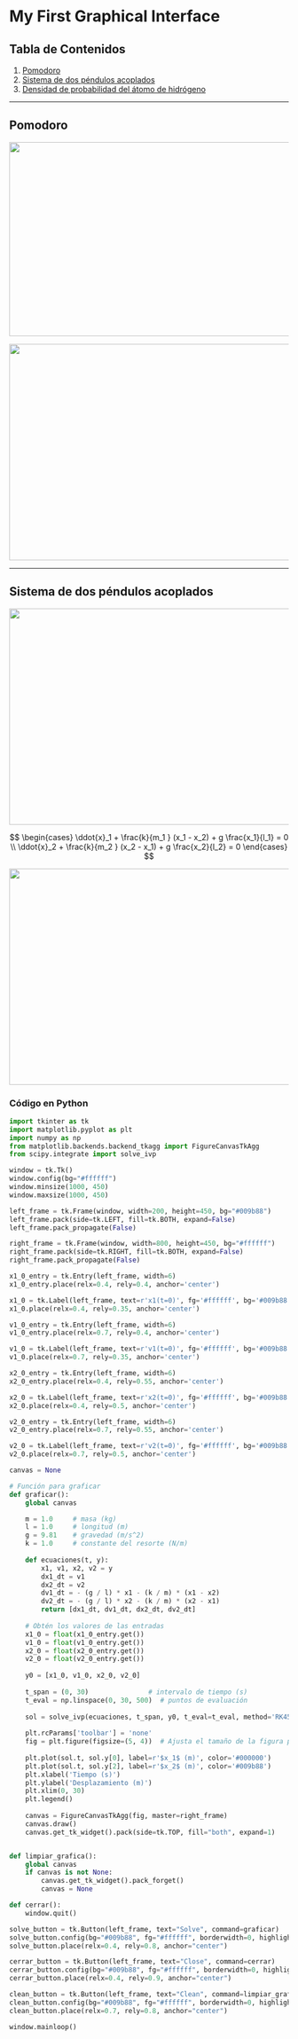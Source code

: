 # My First Graphical Interface

## Tabla de Contenidos
1. [Pomodoro](#pomodoro)
2. [Sistema de dos péndulos acoplados](#sistema-de-dos-péndulos-acoplados)
3. [Densidad de probabilidad del átomo de hidrógeno](#densidad-de-probabilidad-del-átomo-de-hidrógeno)

---

## Pomodoro

<p align="center">
  <img width="720" height="350" src="pomodoro.jpg">
</p>

<p align="center">
  <img width="720" height="390" src="break.jpg">
</p>

---

## Sistema de dos péndulos acoplados

<p align="center">
  <img width="720" height="390" src="/Guis/coupled_pendulum.png">
</p>

$$
\begin{cases}
\ddot{x}_1 + \frac{k}{m_1 } (x_1 - x_2) + g \frac{x_1}{l_1} = 0 \\
\ddot{x}_2 + \frac{k}{m_2 } (x_2 - x_1) + g \frac{x_2}{l_2} = 0
\end{cases}
$$

<p align="center">
  <img width="850" height="390" src="/Guis/Gui_1.png">
</p>

### Código en Python

```python
import tkinter as tk
import matplotlib.pyplot as plt
import numpy as np
from matplotlib.backends.backend_tkagg import FigureCanvasTkAgg
from scipy.integrate import solve_ivp

window = tk.Tk()
window.config(bg="#ffffff")
window.minsize(1000, 450)
window.maxsize(1000, 450)

left_frame = tk.Frame(window, width=200, height=450, bg="#009b88")
left_frame.pack(side=tk.LEFT, fill=tk.BOTH, expand=False)
left_frame.pack_propagate(False)

right_frame = tk.Frame(window, width=800, height=450, bg="#ffffff")
right_frame.pack(side=tk.RIGHT, fill=tk.BOTH, expand=False)
right_frame.pack_propagate(False)

x1_0_entry = tk.Entry(left_frame, width=6)
x1_0_entry.place(relx=0.4, rely=0.4, anchor='center')

x1_0 = tk.Label(left_frame, text=r'x1(t=0)', fg='#ffffff', bg='#009b88')
x1_0.place(relx=0.4, rely=0.35, anchor='center')

v1_0_entry = tk.Entry(left_frame, width=6)
v1_0_entry.place(relx=0.7, rely=0.4, anchor='center')

v1_0 = tk.Label(left_frame, text=r'v1(t=0)', fg='#ffffff', bg='#009b88')
v1_0.place(relx=0.7, rely=0.35, anchor='center')

x2_0_entry = tk.Entry(left_frame, width=6)
x2_0_entry.place(relx=0.4, rely=0.55, anchor='center')

x2_0 = tk.Label(left_frame, text=r'x2(t=0)', fg='#ffffff', bg='#009b88')
x2_0.place(relx=0.4, rely=0.5, anchor='center')

v2_0_entry = tk.Entry(left_frame, width=6)
v2_0_entry.place(relx=0.7, rely=0.55, anchor='center')

v2_0 = tk.Label(left_frame, text=r'v2(t=0)', fg='#ffffff', bg='#009b88')
v2_0.place(relx=0.7, rely=0.5, anchor='center')

canvas = None

# Función para graficar
def graficar():
    global canvas

    m = 1.0     # masa (kg)
    l = 1.0     # longitud (m)
    g = 9.81    # gravedad (m/s^2)
    k = 1.0     # constante del resorte (N/m)
    
    def ecuaciones(t, y):
        x1, v1, x2, v2 = y
        dx1_dt = v1
        dx2_dt = v2
        dv1_dt = - (g / l) * x1 - (k / m) * (x1 - x2)
        dv2_dt = - (g / l) * x2 - (k / m) * (x2 - x1)
        return [dx1_dt, dv1_dt, dx2_dt, dv2_dt]
    
    # Obtén los valores de las entradas
    x1_0 = float(x1_0_entry.get())
    v1_0 = float(v1_0_entry.get())
    x2_0 = float(x2_0_entry.get())
    v2_0 = float(v2_0_entry.get())
    
    y0 = [x1_0, v1_0, x2_0, v2_0]
    
    t_span = (0, 30)               # intervalo de tiempo (s)
    t_eval = np.linspace(0, 30, 500)  # puntos de evaluación
    
    sol = solve_ivp(ecuaciones, t_span, y0, t_eval=t_eval, method='RK45')
    
    plt.rcParams['toolbar'] = 'none'
    fig = plt.figure(figsize=(5, 4))  # Ajusta el tamaño de la figura para el frame
    
    plt.plot(sol.t, sol.y[0], label=r'$x_1$ (m)', color='#000000')
    plt.plot(sol.t, sol.y[2], label=r'$x_2$ (m)', color='#009b88')
    plt.xlabel('Tiempo (s)')
    plt.ylabel('Desplazamiento (m)')
    plt.xlim(0, 30)
    plt.legend()
    
    canvas = FigureCanvasTkAgg(fig, master=right_frame)
    canvas.draw()
    canvas.get_tk_widget().pack(side=tk.TOP, fill="both", expand=1)


def limpiar_grafica():
    global canvas
    if canvas is not None:
        canvas.get_tk_widget().pack_forget()  
        canvas = None  

def cerrar():
    window.quit()

solve_button = tk.Button(left_frame, text="Solve", command=graficar)
solve_button.config(bg="#009b88", fg="#ffffff", borderwidth=0, highlightthickness=0, relief="flat")
solve_button.place(relx=0.4, rely=0.8, anchor="center")

cerrar_button = tk.Button(left_frame, text="Close", command=cerrar)
cerrar_button.config(bg="#009b88", fg="#ffffff", borderwidth=0, highlightthickness=0, relief="flat")
cerrar_button.place(relx=0.4, rely=0.9, anchor="center")

clean_button = tk.Button(left_frame, text="Clean", command=limpiar_grafica)
clean_button.config(bg="#009b88", fg="#ffffff", borderwidth=0, highlightthickness=0, relief="flat")
clean_button.place(relx=0.7, rely=0.8, anchor="center")

window.mainloop()
